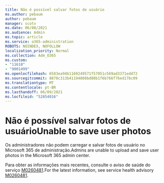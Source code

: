 ```yaml
---
title: Não é possível salvar fotos de usuário
ms.author: pebaum
author: pebaum
manager: scotv
ms.date: 06/08/2021
ms.audience: Admin
ms.topic: article
ms.service: o365-administration
ROBOTS: NOINDEX, NOFOLLOW
localization_priority: Normal
ms.collection: Adm_O365
ms.custom:
- "11618"
- "9001499"
ms.openlocfilehash: 6583ea94b1169249571f57051c569ad3371edd72
ms.sourcegitcommit: 8878c313b41194808bd88b1f6b766f76ed17bc09
ms.translationtype: MT
ms.contentlocale: pt-BR
ms.lasthandoff: 06/09/2021
ms.locfileid: "52854016"
---
```

# <a name="unable-to-save-user-photos"></a><span data-ttu-id="16211-102">Não é possível salvar fotos de usuário</span><span class="sxs-lookup"><span data-stu-id="16211-102">Unable to save user photos</span></span>

<span data-ttu-id="16211-103">Os administradores não podem carregar e salvar fotos de usuário no Microsoft 365 de administração.</span><span class="sxs-lookup"><span data-stu-id="16211-103">Admins are unable to upload and save user photos in the Microsoft 365 admin center.</span></span>

<span data-ttu-id="16211-104">Para obter as informações mais recentes, consulte o aviso de saúde do serviço [M0260481](https://admin.microsoft.com/Adminportal/Home?source=applauncher#/servicehealth/advisories/:/alerts/MO260481).</span><span class="sxs-lookup"><span data-stu-id="16211-104">For the latest information, see service health advisory [M0260481](https://admin.microsoft.com/Adminportal/Home?source=applauncher#/servicehealth/advisories/:/alerts/MO260481).</span></span>
